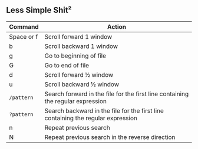 ## Less Simple Shit²

Command | Action
--------|-------
Space or f | Scroll forward 1 window
b | Scroll backward 1 window
g | Go to beginning of file
G | Go to end of file
d | Scroll forward ½ window
u | Scroll backward ½ window
`/pattern` | Search forward in the file for the first line containing the regular expression
`?pattern` | Search backward in the file for the first line containing the regular expression
n | Repeat previous search
N | Repeat previous search in the reverse direction
